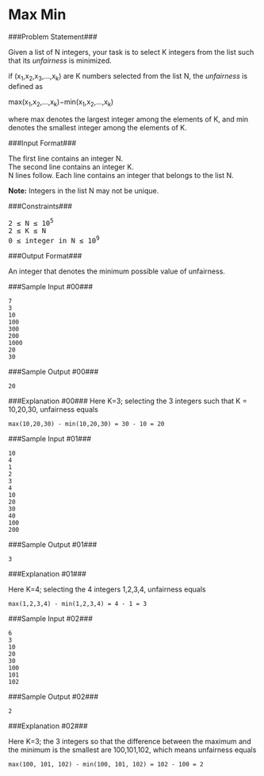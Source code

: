 Max Min
===================

###Problem Statement###

Given a list of N integers, your task is to select K integers from the list such that its _unfairness_ is minimized.

if (x<sub>1</sub>,x<sub>2</sub>,x<sub>3</sub>,…,x<sub>k</sub>) are K numbers selected from the list N, the _unfairness_ is defined as

max(x<sub>1</sub>,x<sub>2</sub>,…,x<sub>k</sub>)−min(x<sub>1</sub>,x<sub>2</sub>,…,x<sub>k</sub>)

where max denotes the largest integer among the elements of K, and min denotes the smallest integer among the elements of K.

###Input Format###

The first line contains an integer N.  
The second line contains an integer K.  
N lines follow. Each line contains an integer that belongs to the list N.

**Note:** Integers in the list N may not be unique.

###Constraints###

<pre>
2 ≤ N ≤ 10<sup>5</sup> 
2 ≤ K ≤ N 
0 ≤ integer in N ≤ 10<sup>9</sup>
</pre>

###Output Format###

An integer that denotes the minimum possible value of unfairness.

###Sample Input #00###

```
7
3
10
100
300
200
1000
20
30
```

###Sample Output #00###

```
20
```

###Explanation #00###
Here K=3; selecting the 3 integers such that K = 10,20,30, unfairness equals

```
max(10,20,30) - min(10,20,30) = 30 - 10 = 20
```

###Sample Input #01###

```
10
4
1
2
3
4
10
20
30
40
100
200
```

###Sample Output #01###

```
3
```

###Explanation #01###

Here K=4; selecting the 4 integers 1,2,3,4, unfairness equals

```
max(1,2,3,4) - min(1,2,3,4) = 4 - 1 = 3
```

###Sample Input #02###

```
6
3
10
20
30
100
101
102
```

###Sample Output #02###

```
2
```

###Explanation #02###

Here K=3; the 3 integers so that the difference between the maximum and the minimum is the smallest are 100,101,102, which means unfairness equals

```
max(100, 101, 102) - min(100, 101, 102) = 102 - 100 = 2
```
